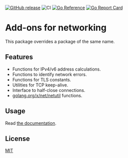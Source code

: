 [![GitHub release](https://img.shields.io/github/release/cybozu-go/netutil.svg?maxAge=60)][releases]
![CI](https://github.com/cybozu-go/netutil/workflows/CI/badge.svg)
[![Go Reference](https://pkg.go.dev/badge/cybozu-go/netutil.svg)](https://pkg.go.dev/cybozu-go/netutil)
[![Go Report Card](https://goreportcard.com/badge/github.com/cybozu-go/netutil)](https://goreportcard.com/report/github.com/cybozu-go/netutil)

Add-ons for networking
======================

This package overrides a package of the same name.

Features
--------

* Functions for IPv4/v6 address calculations.
* Functions to identify network errors.
* Functions for TLS constants.
* Utilities for TCP keep-alive.
* Interface to half-close connections.
* [golang.org/x/net/netutil](https://godoc.org/golang.org/x/net/netutil) functions.

Usage
-----

Read [the documentation](https://pkg.go.dev/cybozu-go/netutil).

License
-------

[MIT](https://opensource.org/licenses/MIT)

[releases]: https://github.com/cybozu-go/netutil/releases

